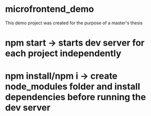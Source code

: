 # microfrontend_demo
This demo project was created for the purpose of a master's thesis

# npm start -> starts dev server for each project independently
# npm install/npm i -> create node_modules folder and install dependencies before running the dev server
